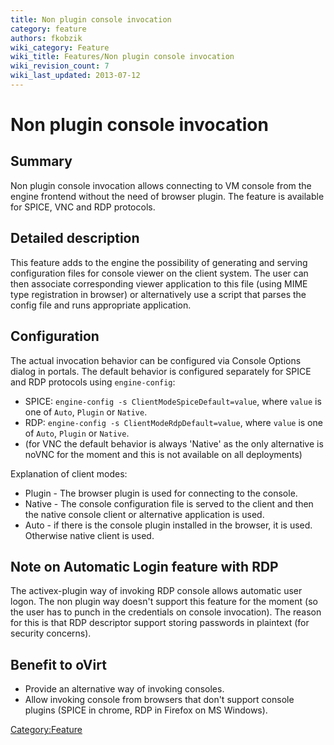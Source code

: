 ```yaml
---
title: Non plugin console invocation
category: feature
authors: fkobzik
wiki_category: Feature
wiki_title: Features/Non plugin console invocation
wiki_revision_count: 7
wiki_last_updated: 2013-07-12
---
```


# Non plugin console invocation

## Summary

Non plugin console invocation allows connecting to VM console from the engine frontend without the need of browser plugin. The feature is available for SPICE, VNC and RDP protocols.

## Detailed description

This feature adds to the engine the possibility of generating and serving configuration files for console viewer on the client system. The user can then associate corresponding viewer application to this file (using MIME type registration in browser) or alternatively use a script that parses the config file and runs appropriate application.

## Configuration

The actual invocation behavior can be configured via Console Options dialog in portals. The default behavior is configured separately for SPICE and RDP protocols using `engine-config`:

*   SPICE: `engine-config -s ClientModeSpiceDefault=value`, where `value` is one of `Auto`, `Plugin` or `Native`.
*   RDP: `engine-config -s ClientModeRdpDefault=value`, where `value` is one of `Auto`, `Plugin` or `Native`.
*   (for VNC the default behavior is always 'Native' as the only alternative is noVNC for the moment and this is not available on all deployments)

Explanation of client modes:

*   Plugin - The browser plugin is used for connecting to the console.
*   Native - The console configuration file is served to the client and then the native console client or alternative application is used.
*   Auto - if there is the console plugin installed in the browser, it is used. Otherwise native client is used.

## Note on Automatic Login feature with RDP

The activex-plugin way of invoking RDP console allows automatic user logon. The non plugin way doesn't support this feature for the moment (so the user has to punch in the credentials on console invocation). The reason for this is that RDP descriptor support storing passwords in plaintext (for security concerns).

## Benefit to oVirt

*   Provide an alternative way of invoking consoles.
*   Allow invoking console from browsers that don't support console plugins (SPICE in chrome, RDP in Firefox on MS Windows).

<Category:Feature>
